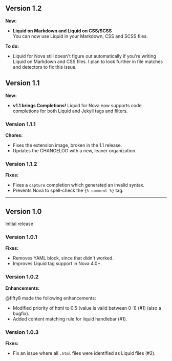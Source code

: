 ## Version 1.2

**New:**

- **Liquid on Markdown and Liquid on CSS/SCSS**  
  You can now use Liquid in your Markdown, CSS and SCSS files.

**To do:**

- Liquid for Nova still doesn't figure out automatically if you're writing Liquid on Markdown and CSS files. I plan to look further in file matches and detectors to fix this issue.

## Version 1.1

**New:**

- **v1.1 brings Completions!**
  Liquid for Nova now supports code completions for both Liquid and Jekyll tags and filters.

### Version 1.1.1

**Chores:**

- Fixes the extension image, broken in the 1.1 release.
- Updates the CHANGELOG with a new, leaner organization.

### Version 1.1.2

**Fixes:**

- Fixes a `capture` completion which generated an invalid syntax.
- Prevents Nova to spell-check the `{% comment %}` tag.

***

## Version 1.0

Initial release

### Version 1.0.1

**Fixes:**

- Removes YAML block, since that didn't worked.
- Improves Liquid tag support in Nova 4.0+.


### Version 1.0.2

**Enhancements:**

@fifty8 made the following enhancements:

- Modified priority of html to 0.5 (value is valid between 0-1) (#1) (also a bugfix).
- Added content matching rule for liquid handlebar (#1).


### Version 1.0.3

**Fixes:**

- Fix an issue where all `.html` files were identified as Liquid files (#2).
